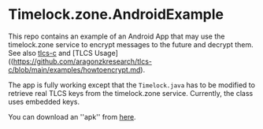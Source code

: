 # Timelock.zone.AndroidExample
This repo contains an example of an Android App that may use the timelock.zone service to encrypt messages to the future and decrypt them.
See also [tlcs-c](https://github.com/aragonzkresearch/tlcs-c/) and [TLCS Usage]((https://github.com/aragonzkresearch/tlcs-c/blob/main/examples/howtoencrypt.md).

The app is fully working except that the `Timelock.java` has to be modified to retrieve real TLCS keys from the timelock.zone service. Currently, the class uses embedded keys.

You can download an ''apk'' from [here](https://github.com/vincenzoiovino/Timelock.zone.AndroidExample/blob/master/timelock.zone.apk).
